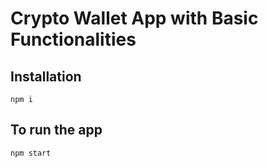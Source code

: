 # Crypto Wallet App with Basic Functionalities

## Installation
```npm i ```


## To run the app
``` npm start ```



